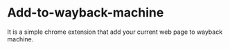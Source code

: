 # Add-to-wayback-machine
It is a simple chrome extension that add your current web page to wayback machine.
